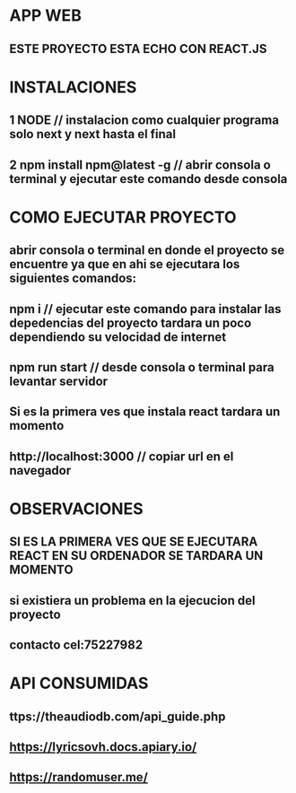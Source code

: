 # APP WEB
## ESTE PROYECTO ESTA ECHO CON REACT.JS

# INSTALACIONES
## 1 NODE // instalacion como cualquier programa solo next y next hasta el final
## 2 npm install npm@latest -g // abrir consola o terminal  y ejecutar este comando desde consola

# COMO EJECUTAR PROYECTO
## abrir consola o terminal en donde el proyecto se encuentre ya que en ahi se ejecutara los siguientes comandos:
## npm i  //  ejecutar este comando para instalar las depedencias del proyecto tardara un poco dependiendo su velocidad de internet
## npm run start  // desde consola o terminal  para levantar servidor
## Si es la primera ves que instala react tardara un momento
## http://localhost:3000  // copiar url en el navegador

# OBSERVACIONES
## SI ES LA PRIMERA VES QUE SE EJECUTARA REACT EN SU ORDENADOR SE TARDARA UN MOMENTO
## si existiera un problema en la ejecucion del proyecto 
## contacto cel:75227982

# API CONSUMIDAS
## ttps://theaudiodb.com/api_guide.php
## https://lyricsovh.docs.apiary.io/
## https://randomuser.me/


